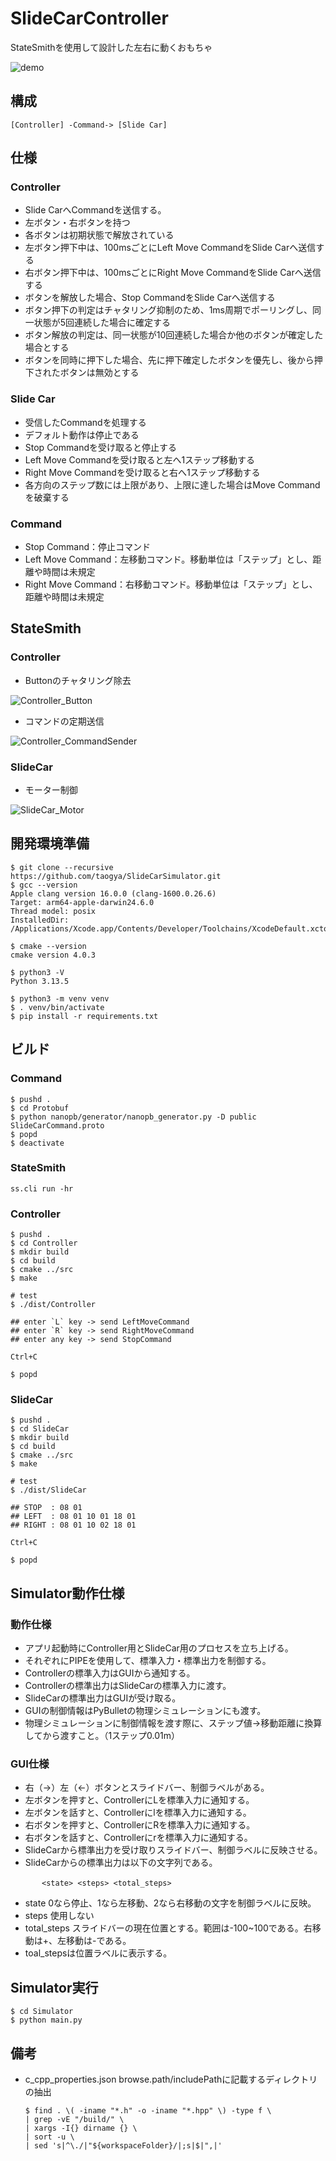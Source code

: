 # SlideCarController
StateSmithを使用して設計した左右に動くおもちゃ

![demo](/resources/demo.gif)

## 構成
```
[Controller] -Command-> [Slide Car]
```

## 仕様
### Controller
- Slide CarへCommandを送信する。
- 左ボタン・右ボタンを持つ
- 各ボタンは初期状態で解放されている
- 左ボタン押下中は、100msごとにLeft Move CommandをSlide Carへ送信する
- 右ボタン押下中は、100msごとにRight Move CommandをSlide Carへ送信する
- ボタンを解放した場合、Stop CommandをSlide Carへ送信する
- ボタン押下の判定はチャタリング抑制のため、1ms周期でポーリングし、同一状態が5回連続した場合に確定する
- ボタン解放の判定は、同一状態が10回連続した場合か他のボタンが確定した場合とする
- ボタンを同時に押下した場合、先に押下確定したボタンを優先し、後から押下されたボタンは無効とする

### Slide Car
- 受信したCommandを処理する
- デフォルト動作は停止である
- Stop Commandを受け取ると停止する
- Left Move Commandを受け取ると左へ1ステップ移動する
- Right Move Commandを受け取ると右へ1ステップ移動する
- 各方向のステップ数には上限があり、上限に達した場合はMove Commandを破棄する

### Command
- Stop Command：停止コマンド
- Left Move Command：左移動コマンド。移動単位は「ステップ」とし、距離や時間は未規定
- Right Move Command：右移動コマンド。移動単位は「ステップ」とし、距離や時間は未規定

## StateSmith
### Controller
- Buttonのチャタリング除去

![Controller_Button](/Controller/out/src/Button/private/Button/Button.png)

- コマンドの定期送信

![Controller_CommandSender](/Controller/out/src/CommandSender/private/CommandSender/CommandSender.png)


### SlideCar
- モーター制御

![SlideCar_Motor](/SlideCar/out/src/Motor/private/Motor/Motor.png)


## 開発環境準備
```
$ git clone --recursive https://github.com/taogya/SlideCarSimulator.git
$ gcc --version
Apple clang version 16.0.0 (clang-1600.0.26.6)
Target: arm64-apple-darwin24.6.0
Thread model: posix
InstalledDir: /Applications/Xcode.app/Contents/Developer/Toolchains/XcodeDefault.xctoolchain/usr/bin

$ cmake --version
cmake version 4.0.3

$ python3 -V
Python 3.13.5

$ python3 -m venv venv
$ . venv/bin/activate
$ pip install -r requirements.txt
```

## ビルド
### Command
```
$ pushd .
$ cd Protobuf
$ python nanopb/generator/nanopb_generator.py -D public SlideCarCommand.proto
$ popd
$ deactivate
```

### StateSmith
```
ss.cli run -hr
```

### Controller
```
$ pushd .
$ cd Controller
$ mkdir build
$ cd build
$ cmake ../src
$ make

# test
$ ./dist/Controller

## enter `L` key -> send LeftMoveCommand
## enter `R` key -> send RightMoveCommand
## enter any key -> send StopCommand

Ctrl+C

$ popd
```

### SlideCar
```
$ pushd .
$ cd SlideCar
$ mkdir build
$ cd build
$ cmake ../src
$ make

# test
$ ./dist/SlideCar

## STOP  : 08 01
## LEFT  : 08 01 10 01 18 01
## RIGHT : 08 01 10 02 18 01

Ctrl+C

$ popd
```

## Simulator動作仕様
### 動作仕様
- アプリ起動時にController用とSlideCar用のプロセスを立ち上げる。
- それぞれにPIPEを使用して、標準入力・標準出力を制御する。
- Controllerの標準入力はGUIから通知する。
- Controllerの標準出力はSlideCarの標準入力に渡す。
- SlideCarの標準出力はGUIが受け取る。
- GUIの制御情報はPyBulletの物理シミュレーションにも渡す。
- 物理シミュレーションに制御情報を渡す際に、ステップ値→移動距離に換算してから渡すこと。（1ステップ0.01m）

### GUI仕様
- 右（->）左（<-）ボタンとスライドバー、制御ラベルがある。
- 左ボタンを押すと、ControllerにLを標準入力に通知する。
- 左ボタンを話すと、Controllerにlを標準入力に通知する。
- 右ボタンを押すと、ControllerにRを標準入力に通知する。
- 右ボタンを話すと、Controllerにrを標準入力に通知する。
- SlideCarから標準出力を受け取りスライドバー、制御ラベルに反映させる。
- SlideCarからの標準出力は以下の文字列である。
    ```
    　  <state> <steps> <total_steps>
    ```
- state 0なら停止、1なら左移動、2なら右移動の文字を制御ラベルに反映。
- steps 使用しない
- total_steps スライドバーの現在位置とする。範囲は-100~100である。右移動は+、左移動は-である。
- toal_stepsは位置ラベルに表示する。

## Simulator実行
```
$ cd Simulator
$ python main.py
```

## 備考
- c_cpp_properties.json browse.path/includePathに記載するディレクトリの抽出
    ```
    $ find . \( -iname "*.h" -o -iname "*.hpp" \) -type f \
    | grep -vE "/build/" \
    | xargs -I{} dirname {} \
    | sort -u \
    | sed 's|^\./|"${workspaceFolder}/|;s|$|",|'
    ```
